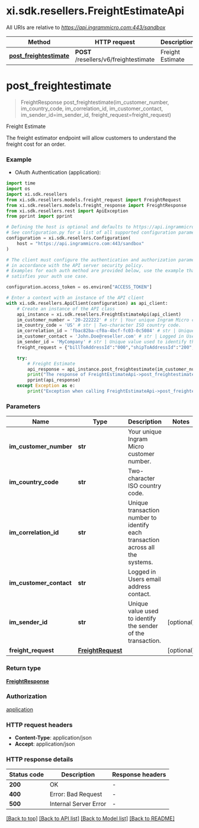 # xi.sdk.resellers.FreightEstimateApi

All URIs are relative to *https://api.ingrammicro.com:443/sandbox*

Method | HTTP request | Description
------------- | ------------- | -------------
[**post_freightestimate**](FreightEstimateApi.md#post_freightestimate) | **POST** /resellers/v6/freightestimate | Freight Estimate


# **post_freightestimate**
> FreightResponse post_freightestimate(im_customer_number, im_country_code, im_correlation_id, im_customer_contact, im_sender_id=im_sender_id, freight_request=freight_request)

Freight Estimate

The freight estimator endpoint will allow customers to understand the freight cost for an order.

### Example

* OAuth Authentication (application):

```python
import time
import os
import xi.sdk.resellers
from xi.sdk.resellers.models.freight_request import FreightRequest
from xi.sdk.resellers.models.freight_response import FreightResponse
from xi.sdk.resellers.rest import ApiException
from pprint import pprint

# Defining the host is optional and defaults to https://api.ingrammicro.com:443/sandbox
# See configuration.py for a list of all supported configuration parameters.
configuration = xi.sdk.resellers.Configuration(
    host = "https://api.ingrammicro.com:443/sandbox"
)

# The client must configure the authentication and authorization parameters
# in accordance with the API server security policy.
# Examples for each auth method are provided below, use the example that
# satisfies your auth use case.

configuration.access_token = os.environ["ACCESS_TOKEN"]

# Enter a context with an instance of the API client
with xi.sdk.resellers.ApiClient(configuration) as api_client:
    # Create an instance of the API class
    api_instance = xi.sdk.resellers.FreightEstimateApi(api_client)
    im_customer_number = '20-222222' # str | Your unique Ingram Micro customer number.
    im_country_code = 'US' # str | Two-character ISO country code.
    im_correlation_id = 'fbac82ba-cf0a-4bcf-fc03-0c5084' # str | Unique transaction number to identify each transaction across all the systems.
    im_customer_contact = 'John.Doe@reseller.com' # str | Logged in Users email address contact.
    im_sender_id = 'MyCompany' # str | Unique value used to identify the sender of the transaction. (optional)
    freight_request = {"billToAddressId":"000","shipToAddressId":"200","shipToAddress":{"companyName":"ABC TECH","addressLine1":"17501 W 98TH ST SPC 1833","addressLine2":"string","addressLine3":"string","city":"LENEXA","state":"KS","postalCode":"662191736","countryCode":"US"},"lines":[{"customerLineNumber":"001","ingramPartNumber":"A300-123456","quantity":"1","warehouseId":"20","carrierCode":""},{"customerLineNumber":"002","ingramPartNumber":"A300-789012","quantity":"1","warehouseId":"10","carrierCode":""}]} # FreightRequest |  (optional)

    try:
        # Freight Estimate
        api_response = api_instance.post_freightestimate(im_customer_number, im_country_code, im_correlation_id, im_customer_contact, im_sender_id=im_sender_id, freight_request=freight_request)
        print("The response of FreightEstimateApi->post_freightestimate:\n")
        pprint(api_response)
    except Exception as e:
        print("Exception when calling FreightEstimateApi->post_freightestimate: %s\n" % e)
```



### Parameters


Name | Type | Description  | Notes
------------- | ------------- | ------------- | -------------
 **im_customer_number** | **str**| Your unique Ingram Micro customer number. | 
 **im_country_code** | **str**| Two-character ISO country code. | 
 **im_correlation_id** | **str**| Unique transaction number to identify each transaction across all the systems. | 
 **im_customer_contact** | **str**| Logged in Users email address contact. | 
 **im_sender_id** | **str**| Unique value used to identify the sender of the transaction. | [optional] 
 **freight_request** | [**FreightRequest**](FreightRequest.md)|  | [optional] 

### Return type

[**FreightResponse**](FreightResponse.md)

### Authorization

[application](../README.md#application)

### HTTP request headers

 - **Content-Type**: application/json
 - **Accept**: application/json

### HTTP response details

| Status code | Description | Response headers |
|-------------|-------------|------------------|
**200** | OK |  -  |
**400** | Error: Bad Request |  -  |
**500** | Internal Server Error |  -  |

[[Back to top]](#) [[Back to API list]](../README.md#documentation-for-api-endpoints) [[Back to Model list]](../README.md#documentation-for-models) [[Back to README]](../README.md)

